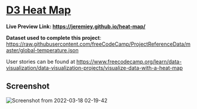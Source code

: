 # [D3 Heat Map](https://www.freecodecamp.org/learn/data-visualization/data-visualization-projects/visualize-data-with-a-heat-map)

**Live Preview Link: <https://jeremiey.github.io/heat-map/>**

**Dataset used to complete this project**: <https://raw.githubusercontent.com/freeCodeCamp/ProjectReferenceData/master/global-temperature.json>

User stories can be found at <https://www.freecodecamp.org/learn/data-visualization/data-visualization-projects/visualize-data-with-a-heat-map>

## Screenshot

![Screenshot from 2022-03-18 02-19-42](https://user-images.githubusercontent.com/87664239/158919403-7d1aa766-0979-4c4b-b05c-0e5fc4666858.png)
